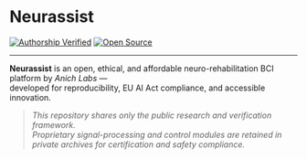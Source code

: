 # Neurassist

[![Authorship Verified](https://img.shields.io/badge/Authorship-Verified-green.svg)](./ip_evidence/AUTHORSHIP_LOG.md)
[![Open Source](https://img.shields.io/badge/License-AGPL--3.0-brightgreen.svg)](./LICENSE)

---

**Neurassist** is an open, ethical, and affordable neuro-rehabilitation BCI platform by *Anich Labs* —  
developed for reproducibility, EU AI Act compliance, and accessible innovation.

> *This repository shares only the public research and verification framework.  
> Proprietary signal-processing and control modules are retained in private archives for certification and safety compliance.*
